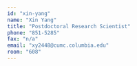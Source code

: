 ```yaml
---
id: "xin-yang"
name: "Xin Yang"
title: "Postdoctoral Research Scientist"
phone: "851-5285"
fax: "n/a"
email: "xy2448@cumc.columbia.edu"
room: "608"
---
```

